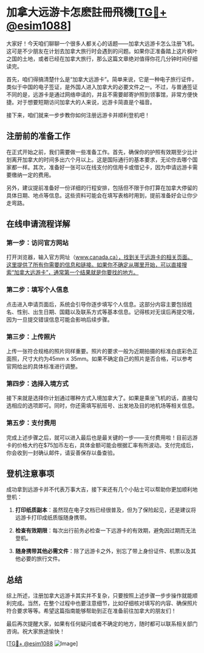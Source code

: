 # 加拿大远游卡怎麽註冊飛機[[TG💪+ @esim1088](https://t.me/s/esim1088)]

大家好！今天咱们聊聊一个很多人都关心的话题——加拿大远游卡怎么注册飞机。这可是不少朋友在计划去加拿大旅行时会遇到的问题。如果你正准备踏上这片枫叶之国的土地，或者已经在加拿大旅行，那么这篇文章绝对值得你花几分钟时间仔细读完。

首先，咱们得搞清楚什么是“加拿大远游卡”。简单来说，它是一种电子旅行证件，类似于中国的电子签证，是外国人进入加拿大的必要文件之一。不过，与普通签证不同的是，远游卡是通过网络申请的，并且不需要邮寄护照到领事馆，非常方便快捷。对于想要短期访问加拿大的人来说，远游卡简直是个福音。

接下来，咱们就来一步步教你如何注册远游卡并顺利登机吧！

## 注册前的准备工作

在正式开始之前，我们需要做一些准备工作。首先，确保你的护照有效期至少比计划离开加拿大的时间多出六个月以上。这是国际通行的基本要求，无论你去哪个国家都一样。其次，准备好一张可以在线支付的信用卡或借记卡，因为申请远游卡需要缴纳一定的费用。

另外，建议提前准备好一份详细的行程安排，包括但不限于你打算在加拿大停留的具体日期、地点等信息。这些资料可能会在填写表格时用到，提前准备好会让你少走弯路。

## 在线申请流程详解

### 第一步：访问官方网站

打开浏览器，输入官方网址（www.canada.ca），找到关于远游卡的相关页面。这里提供了所有你需要的信息和链接。如果你不确定从哪里开始，可以直接搜索“加拿大远游卡”，通常第一个结果就是你要找的地方。

### 第二步：填写个人信息

点击进入申请页面后，系统会引导你逐步填写个人信息。这部分内容主要包括姓名、性别、出生日期、国籍以及联系方式等基本信息。记得核对无误后再提交哦，因为一旦提交错误信息可能会影响后续步骤。

### 第三步：上传照片

上传一张符合规格的照片同样重要。照片的要求一般为近期拍摄的标准白底彩色正面照，尺寸大约为45mm x 35mm。如果不确定自己的照片是否合格，可以参考官网给出的具体标准进行调整。

### 第四步：选择入境方式

接下来就是选择你计划通过哪种方式入境加拿大了。如果是乘坐飞机的话，直接勾选相应的选项即可。同时，你还需填写航班号、出发地及目的地机场等相关信息。

### 第五步：支付费用

完成上述步骤之后，就可以进入最后也是最关键的一步——支付费用啦！目前远游卡的价格大约在$75加币左右，具体金额可能会根据汇率有所波动。支付完成后，你会收到一封确认邮件，请妥善保存以备查验。

## 登机注意事项

成功拿到远游卡并不代表万事大吉，接下来还有几个小贴士可以帮助你更加顺利地登机：

1. **打印纸质副本**：虽然现在电子文档已经很普及，但为了保险起见，还是建议将远游卡打印成纸质版随身携带。
   
2. **检查有效期限**：每次出行前务必检查一下远游卡的有效期，避免因过期而无法登机。

3. **随身携带其他必需文件**：除了远游卡之外，别忘了带上身份证件、机票以及其他必要的旅行文件。

## 总结

综上所述，注册加拿大远游卡其实并不复杂，只要按照上述步骤一步步操作就能顺利完成。当然，在整个过程中也要注意细节，比如仔细核对填写的内容、确保照片符合要求等等。希望这篇指南能够帮助到正在准备前往加拿大的朋友们！

最后再次提醒大家，如果有任何疑问或者不确定的地方，随时都可以联系相关部门咨询。祝大家旅途愉快！

[[TG💪+ @esim1088](https://t.me/s/esim1088) ![Image](https://i.postimg.cc/4NQfJmqS/Snipaste-2025-05-13-00-14-12.png)]